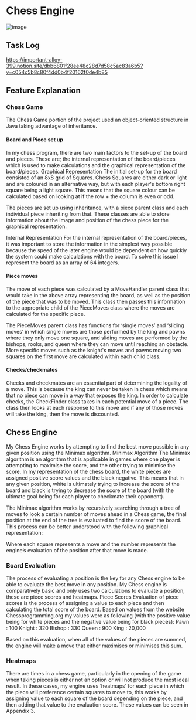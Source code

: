 # Chess Engine

![image](https://user-images.githubusercontent.com/55472933/200106919-83ca71f3-fce1-402d-94e4-239834093b86.png)





## Task Log
https://important-alloy-399.notion.site/dbb6801f28ee48c28d7d58c5ac83a6b5?v=c054c5b8c80f4dd0b4f20162f0de4b85



## Feature Explanation
### Chess Game
The Chess Game portion of the project used an object-oriented structure in Java taking advantage of inheritance. 

#### Board and Piece set up
In my chess program, there are two main factors to the set-up of the board and pieces. These are; the internal representation of the board/pieces which is used to make calculations and the graphical representation of the board/pieces. 
Graphical Representation 
The initial set-up for the board consisted of an 8x8 grid of Squares. Chess Squares are either dark or light and are coloured in an alternative way, but with each player's bottom right square being a light square. This means that the square colour can be calculated based on looking at if the row + the column is even or odd. 
	









The pieces are set up using inheritance, with a piece parent class and each individual piece inheriting from that. These classes are able to store information about the image and position of the chess piece for the graphical representation.

Internal Representation
For the internal representation of the board/pieces, it was important to store the information in the simplest way possible because the speed of the later engine would be dependent on how quickly the system could make calculations with the board. To solve this issue I represent the board as an array of 64 integers.


#### Piece moves
The move of each piece was calculated by a MoveHandler parent class that would take in the above array representing the board, as well as the position of the piece that was to be moved. This class then passes this information to the appropriate child of the PieceMoves class where the moves are calculated for the specific piece. 

The PieceMoves parent class has functions for ‘single moves’ and ‘sliding moves’ in which single moves are those performed by the king and pawns where they only move one square, and sliding moves are performed by the bishops, rooks, and queen where they can move until reaching an obstacle. More specific moves such as the knight's moves and pawns moving two squares on the first move are calculated within each child class. 

#### Checks/checkmates
Checks and checkmates are an essential part of determining the legality of a move. This is because the king can never be taken in chess which means that no piece can move in a way that exposes the king. 
In order to calculate checks, the CheckFinder class takes in each potential move of a piece. The class then looks at each response to this move and if any of those moves will take the king, then the move is discounted.

## Chess Engine
My Chess Engine works by attempting to find the best move possible in any given position using the Minimax algorithm.
Minimax Algorithm 
The Minimax algorithm is an algorithm that is applicable in games where one player is attempting to maximise the score, and the other trying to minimise the score. In my representation of the chess board, the white pieces are assigned positive score values and the black negative. This means that in any given position, white is ultimately trying to increase the score of the board and black is trying to decrease the score of the board (with the ultimate goal being for each player to checkmate their opponent). 

The Minimax algorithm works by recursively searching through a tree of moves to look a certain number of moves ahead in a Chess game, the final position at the end of the tree is evaluated to find the score of the board. This process can be better understood with the following graphical representation:  

Where each square represents a move and the number represents the engine’s evaluation of the position after that move is made. 

### Board Evaluation
The process of evaluating a position is the key for any Chess engine to be able to evaluate the best move in any position. My Chess engine is comparatively basic and only uses two calculations to evaluate a position, these are piece scores and heatmaps. 
Piece Scores
Evaluation of piece scores is the process of assigning a value to each piece and then calculating the total score of the board. Based on values from the website Chessprogramming.org my values were as following (with the positive value being for white pieces and the negative value being for black pieces): 
	Pawn : 100
	Knight : 320
	Bishop : 330
	Queen : 900
	King : 20,000

Based on this evaluation, when all of the values of the pieces are summed, the engine will make a move that either maximises or minimises this sum. 
	
### Heatmaps
There are times in a chess game, particularly in the opening of the game when taking pieces is either not an option or will not produce the most ideal result. In these cases, my engine uses ‘heatmaps’ for each piece in which the piece will preference certain squares to move to, this works by assigning value to each square of the board depending on the piece, and then adding that value to the evaluation score. These values can be seen in Appendix 3.   






